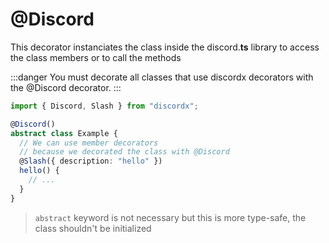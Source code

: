 # @Discord

This decorator instanciates the class inside the discord.**ts** library to access the class members or to call the methods

:::danger
You must decorate all classes that use discordx decorators with the @Discord decorator.
:::

```typescript
import { Discord, Slash } from "discordx";

@Discord()
abstract class Example {
  // We can use member decorators
  // because we decorated the class with @Discord
  @Slash({ description: "hello" })
  hello() {
    // ...
  }
}
```

> `abstract` keyword is not necessary but this is more type-safe, the class shouldn't be initialized
